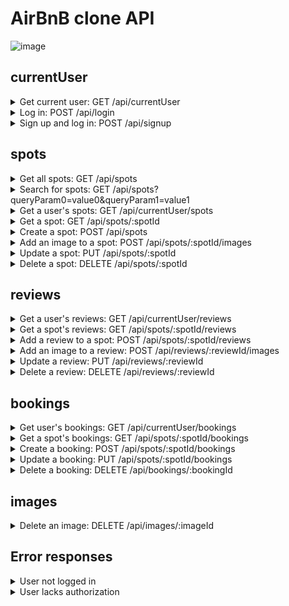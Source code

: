 # AirBnB clone API

![image](https://user-images.githubusercontent.com/8968171/197027823-e61c7725-4f9b-4f77-b4b8-c314bd4a89a5.png)

## currentUser

<details><summary>Get current user: GET /api/currentUser</summary>

<br>

Response

```js
Status: 200
Headers:
- Content-Type: application/json
Body:
{
  "id": 1,
  "firstName": "John",
  "lastName": "Smith",
  "email": "john.smith@gmail.com",
  "username": "JohnSmith"
}
```

<br>

</details>

<details><summary>Log in: POST /api/login</summary>

<br>

Request

```js
Headers:
- Content-Type: application/json
Body:
{
  "credential": "john.smith@gmail.com",
  "password": "secret password"
}
```

Successful response

```js
Status: 200
Headers:
- Content-Type: application/json
Body:
{
  "id": 1,
  "firstName": "John",
  "lastName": "Smith",
  "email": "john.smith@gmail.com",
  "username": "JohnSmith",
  "token": ""
}
```

Error responses

```js
Status: 401
Headers:
- Content-Type: application/json
Body:
{
  "message": "Invalid credentials",
  "statusCode": 401
}
```

```js
Status: 400
Headers:
- Content-Type: application/json
Body:
{
  "message": "Validation error",
  "statusCode": 400,
  "errors": {
    "credential": "Email or username is required",
    "password": "Password is required"
  }
}
```

<br>

</details>


<details><summary>Sign up and log in: POST /api/signup</summary>

<br>

Request

```js
Headers:
- Content-Type: application/json
Body:
{
  "firstName": "John",
  "lastName": "Smith",
  "email": "john.smith@gmail.com",
  "username": "JohnSmith",
  "password": "secret password"
}
```

Successful response

```js
Status: 201
Headers:
- Content-Type: application/json
Body:
{
  "id": 1,
  "firstName": "John",
  "lastName": "Smith",
  "email": "john.smith@gmail.com",
  "username": "JohnSmith",
  "token": ""
}
```

Error responses

```js
Status: 403
Headers:
- Content-Type: application/json
Body:
{
  "message": "User already exists",
  "statusCode": 403,
  "errors": {
    "email": "User with that email already exists"
  }
}
```

```js
Status: 400
Headers:
- Content-Type: application/json
Body:
{
  "message": "Validation error",
  "statusCode": 400,
  "errors": {
    "email": "Invalid email",
    "username": "Username is required",
    "firstName": "First Name is required",
    "lastName": "Last Name is required"
  }
}
```

<br>

</details>


## spots

<details><summary>Get all spots: GET /api/spots</summary>

<br>

Response

```js
Status: 200
Headers:
- Content-Type: application/json
Body:
{
  "Spots": [
    {
      "id": 1,
      "ownerId": 1,
      "address": "123 Disney Lane",
      "city": "San Francisco",
      "state": "California",
      "country": "United States of America",
      "lat": 37.7645358,
      "lng": -122.4730327,
      "name": "App Academy",
      "description": "Place where web developers are created",
      "price": 123,
      "createdAt": "2021-11-19 20:39:36",
      "updatedAt": "2021-11-19 20:39:36",
      "avgRating": 4.5,
      "previewImage": "image url"
    }
  ]
}
```

<br>

</details>

<details><summary>Search for spots: GET /api/spots?queryParam0=value0&queryParam1=value1</summary>

<br>

| Query parameters  | Type and constraints |
| ------------- | ------------- |
| page     | integer, minimum: 0, maximum: 10, default: 0 |
| size     | integer, minimum: 0, maximum: 20, default: 20 |
| minLat   | decimal, optional |
| maxLat   | decimal, optional |
| minLng   | decimal, optional |
| maxLng   | decimal, optional |
| minPrice | decimal, optional, minimum: 0 |
| maxPrice | decimal, optional, minimum: 0 |

Successful response

```js
Status: 200
Headers:
- Content-Type: application/json
Body:
{
  "Spots":[
    {
      "id": 1,
      "ownerId": 1,
      "address": "123 Disney Lane",
      "city": "San Francisco",
      "state": "California",
      "country": "United States of America",
      "lat": 37.7645358,
      "lng": -122.4730327,
      "name": "App Academy",
      "description": "Place where web developers are created",
      "price": 123,
      "createdAt": "2021-11-19 20:39:36",
      "updatedAt": "2021-11-19 20:39:36",
      "previewImage": "image url"
    }
  ],
  "page": 2,
  "size": 25
}
```

Error response

```js
Status: 400
Headers:
- Content-Type: application/json
Body:
{
  "message": "Validation Error",
  "statusCode": 400,
  "errors": {
    "page": "Page must be greater than or equal to 0",
    "size": "Size must be greater than or equal to 0",
    "maxLat": "Maximum latitude is invalid",
    "minLat": "Minimum latitude is invalid",
    "minLng": "Maximum longitude is invalid",
    "maxLng": "Minimum longitude is invalid",
    "minPrice": "Maximum price must be greater than or equal to 0",
    "maxPrice": "Minimum price must be greater than or equal to 0"
  }
}
```

<br>

</details>


<details><summary>Get a user's spots: GET /api/currentUser/spots</summary>

<br>

Response

```js
Status: 200
Headers:
- Content-Type: application/json
Body:
{
  "Spots": [
    {
      "id": 1,
      "ownerId": 1,
      "address": "123 Disney Lane",
      "city": "San Francisco",
      "state": "California",
      "country": "United States of America",
      "lat": 37.7645358,
      "lng": -122.4730327,
      "name": "App Academy",
      "description": "Place where web developers are created",
      "price": 123,
      "createdAt": "2021-11-19 20:39:36",
      "updatedAt": "2021-11-19 20:39:36",
      "avgRating": 4.5,
      "previewImage": "image url"
    }
  ]
}
```

<br>

</details>

<details><summary>Get a spot: GET /api/spots/:spotId</summary>

<br>

Successful response

```js
Status: 200
Headers:
- Content-Type: application/json
Body:
{
  "id": 1,
  "ownerId": 1,
  "address": "123 Disney Lane",
  "city": "San Francisco",
  "state": "California",
  "country": "United States of America",
  "lat": 37.7645358,
  "lng": -122.4730327,
  "name": "App Academy",
  "description": "Place where web developers are created",
  "price": 123,
  "createdAt": "2021-11-19 20:39:36",
  "updatedAt": "2021-11-19 20:39:36" ,
  "numReviews": 5,
  "avgStarRating": 4.5,
  "SpotImages": [
    {
      "id": 1,
      "url": "image url",
      "preview": true
    },
    {
      "id": 2,
      "url": "image url",
      "preview": false
    }
  ],
  "Owner": {
    "id": 1,
    "firstName": "John",
    "lastName": "Smith"
  }
}
```

Error response

```js
Status: 404
Headers:
- Content-Type: application/json
Body:
{
  "message": "Spot couldn't be found",
  "statusCode": 404
}
```

<br>

</details>

<details><summary>Create a spot: POST /api/spots</summary>

<br>

Request

```js
Headers:
- Content-Type: application/json
Body:
{
  "address": "123 Disney Lane",
  "city": "San Francisco",
  "state": "California",
  "country": "United States of America",
  "lat": 37.7645358,
  "lng": -122.4730327,
  "name": "App Academy",
  "description": "Place where web developers are created",
  "price": 123
}
```

Successful response

```js
Status: 201
Headers:
- Content-Type: application/json
Body:
{
  "id": 1,
  "ownerId": 1,
  "address": "123 Disney Lane",
  "city": "San Francisco",
  "state": "California",
  "country": "United States of America",
  "lat": 37.7645358,
  "lng": -122.4730327,
  "name": "App Academy",
  "description": "Place where web developers are created",
  "price": 123,
  "createdAt": "2021-11-19 20:39:36",
  "updatedAt": "2021-11-19 20:39:36"
}
```

Error response

```js
Status: 400
Headers:
- Content-Type: application/json
Body:
{
  "message": "Validation Error",
  "statusCode": 400,
  "errors": {
    "address": "Street address is required",
    "city": "City is required",
    "state": "State is required",
    "country": "Country is required",
    "lat": "Latitude is not valid",
    "lng": "Longitude is not valid",
    "name": "Name must be less than 50 characters",
    "description": "Description is required",
    "price": "Price per day is required"
  }
}
```

<br>

</details>

<details><summary>Add an image to a spot: POST /api/spots/:spotId/images</summary>

<br>

Request

```js
Headers:
- Content-Type: application/json
Body:
{
  "url": "image url",
  "preview": true
}
```

Successful response

```js
Status: 201
Headers:
- Content-Type: application/json
Body:
{
  "id": 1,
  "url": "image url",
  "preview": true
}
```

Error response

```js
Status: 404
Headers:
- Content-Type: application/json
Body:
{
  "message": "Spot couldn't be found",
  "statusCode": 404
}
```

<br>

</details>

<details><summary>Update a spot: PUT /api/spots/:spotId</summary>

<br>

Request

```js
Headers:
- Content-Type: application/json
Body:
{
  "address": "123 Disney Lane",
  "city": "San Francisco",
  "state": "California",
  "country": "United States of America",
  "lat": 37.7645358,
  "lng": -122.4730327,
  "name": "App Academy",
  "description": "Place where web developers are created",
  "price": 123
}
```

Successful response

```js
Status: 200
Headers:
- Content-Type: application/json
Body:
{
  "id": 1,
  "ownerId": 1,
  "address": "123 Disney Lane",
  "city": "San Francisco",
  "state": "California",
  "country": "United States of America",
  "lat": 37.7645358,
  "lng": -122.4730327,
  "name": "App Academy",
  "description": "Place where web developers are created",
  "price": 123,
  "createdAt": "2021-11-19 20:39:36",
  "updatedAt": "2021-11-20 10:06:40"
}
```

Error responses

```js
Status: 400
Headers:
- Content-Type: application/json
Body:
{
  "message": "Validation Error",
  "statusCode": 400,
  "errors": {
    "address": "Street address is required",
    "city": "City is required",
    "state": "State is required",
    "country": "Country is required",
    "lat": "Latitude is not valid",
    "lng": "Longitude is not valid",
    "name": "Name must be less than 50 characters",
    "description": "Description is required",
    "price": "Price per day is required"
  }
}
```

```js
Status: 404
Headers:
- Content-Type: application/json
Body:
{
  "message": "Spot couldn't be found",
  "statusCode": 404
}
```

<br>

</details>


<details><summary>Delete a spot: DELETE /api/spots/:spotId</summary>

<br>

Successful response

```js
Status: 200
Headers:
- Content-Type: application/json
Body:
{
  "message": "Successfully deleted",
  "statusCode": 200
}
```

Error response

```js
Status: 404
Headers:
- Content-Type: application/json
Body:
{
  "message": "Spot couldn't be found",
  "statusCode": 404
}
```

<br>

</details>

## reviews

<details><summary>Get a user's reviews: GET /api/currentUser/reviews</summary>

<br>

Response

```js
Status: 200
Headers:
- Content-Type: application/json
Body:
{
  "Reviews": [
    {
      "id": 1,
      "userId": 1,
      "spotId": 1,
      "review": "This was an awesome spot!",
      "stars": 5,
      "createdAt": "2021-11-19 20:39:36",
      "updatedAt": "2021-11-19 20:39:36" ,
      "User": {
        "id": 1,
        "firstName": "John",
        "lastName": "Smith"
      },
      "Spot": {
        "id": 1,
        "ownerId": 1,
        "address": "123 Disney Lane",
        "city": "San Francisco",
        "state": "California",
        "country": "United States of America",
        "lat": 37.7645358,
        "lng": -122.4730327,
        "name": "App Academy",
        "price": 123,
        "previewImage": "image url"
      },
      "ReviewImages": [
        {
          "id": 1,
          "url": "image url"
        }
      ]
    }
  ]
}
```

<br>

</details>

<details><summary>Get a spot's reviews: GET /api/spots/:spotId/reviews</summary>

<br>

Successful response

```js
Status: 200
Headers:
- Content-Type: application/json
Body:
{
  "Reviews": [
    {
      "id": 1,
      "userId": 1,
      "spotId": 1,
      "review": "This was an awesome spot!",
      "stars": 5,
      "createdAt": "2021-11-19 20:39:36",
      "updatedAt": "2021-11-19 20:39:36" ,
      "User": {
        "id": 1,
        "firstName": "John",
        "lastName": "Smith"
      },
      "ReviewImages": [
        {
          "id": 1,
          "url": "image url"
        }
      ],
    }
  ]
}
```

Error response

```js
Status: 404
Headers:
- Content-Type: application/json
Body:
{
  "message": "Spot couldn't be found",
  "statusCode": 404
}
```

<br>

</details>

<details><summary>Add a review to a spot: POST /api/spots/:spotId/reviews</summary>

<br>

Request

```js
Headers:
- Content-Type: application/json
Body:
{
  "review": "This was an awesome spot!",
  "stars": 5,
}
```

Successful response

```js
Status: 201
Headers:
- Content-Type: application/json
Body:
{
  "id": 1,
  "userId": 1,
  "spotId": 1,
  "review": "This was an awesome spot!",
  "stars": 5,
  "createdAt": "2021-11-19 20:39:36",
  "updatedAt": "2021-11-19 20:39:36"
}
```

Error responses

```js
Status: 400
Headers:
- Content-Type: application/json
Body:
{
  "message": "Validation error",
  "statusCode": 400,
  "errors": {
    "review": "Review text is required",
    "stars": "Stars must be an integer from 1 to 5",
  }
}
```

```js
Status: 404
Headers:
- Content-Type: application/json
Body:
{
  "message": "Spot couldn't be found",
  "statusCode": 404
}
```

```js
Status: 403
Headers:
- Content-Type: application/json
Body:
{
  "message": "User already has a review for this spot",
  "statusCode": 403
}
```

<br>

</details>

<details><summary>Add an image to a review: POST /api/reviews/:reviewId/images</summary>

<br>

The review must belong to the current user.


Request

```js
Headers:
- Content-Type: application/json
Body:
{
  "url": "image url"
}
```

Successful response

```js
Status: 201
Headers:
- Content-Type: application/json
Body:
{
  "id": 1,
  "url": "image url"
}
```

Error responses

```js
Status: 404
Headers:
- Content-Type: application/json
Body:
{
  "message": "Review couldn't be found",
  "statusCode": 404
}
```

```js
Status: 403
Headers:
- Content-Type: application/json
Body:
{
  "message": "Maximum number of images for this resource was reached",
  "statusCode": 403
}
```

<br>

</details>


<details><summary>Update a review: PUT /api/reviews/:reviewId</summary>

<br>

The review must belong to the current user.

Request

```js
Headers:
- Content-Type: application/json
Body:
{
  "review": "This was an awesome spot!",
  "stars": 5,
}
```

Successful response

```js
Status: 200
Headers:
- Content-Type: application/json
Body:
{
  "id": 1,
  "userId": 1,
  "spotId": 1,
  "review": "This was an awesome spot!",
  "stars": 5,
  "createdAt": "2021-11-19 20:39:36",
  "updatedAt": "2021-11-20 10:06:40"
}
```

Error responses

```js
Status: 400
Headers:
- Content-Type: application/json
Body:
{
  "message": "Validation error",
  "statusCode": 400,
  "errors": {
    "review": "Review text is required",
    "stars": "Stars must be an integer from 1 to 5",
  }
}
```

```js
Status: 404
Headers:
- Content-Type: application/json
Body:
  {
    "message": "Review couldn't be found",
    "statusCode": 404
  }
```

<br>

</details>

<details><summary>Delete a review: DELETE /api/reviews/:reviewId</summary>

<br>

The review must belong to the current user.

Successful response

```js
Status: 200
Headers:
- Content-Type: application/json
Body:
{
  "message": "Successfully deleted",
  "statusCode": 200
}
```

Error response

```js
Status: 404
Headers:
- Content-Type: application/json
Body:
{
  "message": "Review couldn't be found",
  "statusCode": 404
}
```

<br>

</details>

## bookings

<details><summary>Get user's bookings: GET /api/currentUser/bookings</summary>

<br>

Response

```js
Status: 200
Headers:
- Content-Type: application/json
Body:
{
  "Bookings": [
    {
      "id": 1,
      "spotId": 1,
      "Spot": {
        "id": 1,
        "ownerId": 1,
        "address": "123 Disney Lane",
        "city": "San Francisco",
        "state": "California",
        "country": "United States of America",
        "lat": 37.7645358,
        "lng": -122.4730327,
        "name": "App Academy",
        "price": 123,
        "previewImage": "image url"
      },
      "userId": 2,
      "startDate": "2021-11-19",
      "endDate": "2021-11-20",
      "createdAt": "2021-11-19 20:39:36",
      "updatedAt": "2021-11-19 20:39:36"
    }
  ]
}
```

<br>

</details>

<details><summary>Get a spot's bookings: GET /api/spots/:spotId/bookings</summary>

<br>

Response to non-owner

```js
Status: 200
Headers:
- Content-Type: application/json
Body:
{
  "Bookings": [
    {
      "spotId": 1,
      "startDate": "2021-11-19",
      "endDate": "2021-11-20"
    }
  ]
}
```

Response to owner

```js
Status: 200
Headers:
- Content-Type: application/json
Body:
{
  "Bookings": [
    {
      "User": {
        "id": 2,
        "firstName": "John",
        "lastName": "Smith"
      },
      "id": 1,
      "spotId": 1,
      "userId": 2,
      "startDate": "2021-11-19",
      "endDate": "2021-11-20",
      "createdAt": "2021-11-19 20:39:36",
      "updatedAt": "2021-11-19 20:39:36"
    }
  ]
}
```

Error response

```js
Status: 404
Headers:
- Content-Type: application/json
Body:
{
  "message": "Spot couldn't be found",
  "statusCode": 404
}
```

<br>

</details>

<details><summary>Create a booking: POST /api/spots/:spotId/bookings</summary>

<br>

Request

```js
Headers:
- Content-Type: application/json
Body:
{
  "startDate": "2021-11-19",
  "endDate": "2021-11-20"
}
```

Successful response

```js
Status: 201
Headers:
- Content-Type: application/json
Body:
{
  "id": 1,
  "spotId": 1,
  "userId": 2,
  "startDate": "2021-11-19",
  "endDate": "2021-11-20",
  "createdAt": "2021-11-19 20:39:36",
  "updatedAt": "2021-11-19 20:39:36"
}
```

Error responses

```js
Status: 403
Headers:
- Content-Type: application/json
Body:
{
  "message": "Sorry, this spot is already booked for the specified dates",
  "statusCode": 403,
  "errors": {
    "startDate": "Start date conflicts with an existing booking",
    "endDate": "End date conflicts with an existing booking"
  }
}
```

```js
Status: 400
Headers:
- Content-Type: application/json
Body:
{
  "message": "Validation error",
  "statusCode": 400,
  "errors": {
    "endDate": "endDate cannot be on or before startDate"
  }
}
```

```js
Status: 404
Headers:
- Content-Type: application/json
Body:
{
  "message": "Spot couldn't be found",
  "statusCode": 404
}
```

<br>

</details>

<details><summary>Update a booking: PUT /api/spots/:spotId/bookings</summary>

<br>

Request

```js
Headers:
- Content-Type: application/json
Body:
{
  "startDate": "2021-11-19",
  "endDate": "2021-11-20"
}
```

Successful response

```js
Status: 200
Headers:
- Content-Type: application/json
Body:
{
  "id": 1,
  "spotId": 1,
  "userId": 2,
  "startDate": "2021-11-19",
  "endDate": "2021-11-20",
  "createdAt": "2021-11-19 20:39:36",
  "updatedAt": "2021-11-20 10:06:40"
}
```

Error responses

```js
Status: 403
Headers:
- Content-Type: application/json
Body:
{
  "message": "Sorry, this spot is already booked for the specified dates",
  "statusCode": 403,
  "errors": {
    "startDate": "Start date conflicts with an existing booking",
    "endDate": "End date conflicts with an existing booking"
  }
}
```

```js
Status: 403
Headers:
- Content-Type: application/json
Body:
{
  "message": "Past bookings can't be modified",
  "statusCode": 403
}
```

```js
Status: 400
Headers:
- Content-Type: application/json
Body:
{
  "message": "Validation error",
  "statusCode": 400,
  "errors": {
    "endDate": "endDate cannot come before startDate"
  }
}
```

```js
Status: 404
Headers:
- Content-Type: application/json
Body:
{
  "message": "Booking couldn't be found",
  "statusCode": 404
}
```

<br>

</details>

<details><summary>Delete a booking: DELETE /api/bookings/:bookingId</summary>

<br>

The booking must belong to the current user or spot owner.

Response

```js
Status: 200
Headers:
- Content-Type: application/json
Body:
{
  "message": "Successfully deleted",
  "statusCode": 200
}
```

Error responses

```js
Status: 403
Headers:
- Content-Type: application/json
Body:
{
  "message": "Bookings that have been started can't be deleted",
  "statusCode": 403
}
```

```js
Status: 404
Headers:
- Content-Type: application/json
Body:
{
  "message": "Booking couldn't be found",
  "statusCode": 404
}
```

<br>

</details>

## images

<details><summary>Delete an image: DELETE /api/images/:imageId</summary>

<br>

The image must belong to the current user.

Response

```js
Status: 200
Headers:
- Content-Type: application/json
Body:
{
  "message": "Successfully deleted",
  "statusCode": 200
}
```

Error responses

```js
Status: 404
Headers:
- Content-Type: application/json
Body:
{
  "message": "Image couldn't be found",
  "statusCode": 404
}
```

<br>

</details>

## Error responses

<details><summary>User not logged in</summary>

<br>

```js
Status: 401
Headers:
- Content-Type: application/json
Body:
{
  "message": "Authentication required",
  "statusCode": 401
}
```

<br>

</details>

<details><summary>User lacks authorization</summary>

<br>

```js
Status: 403
Headers:
- Content-Type: application/json
Body:
{
  "message": "Forbidden",
  "statusCode": 403
}
```

<br>

</details>

